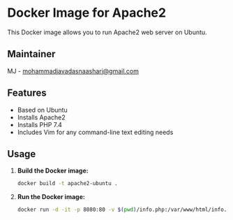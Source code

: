# Docker Image for Apache2

This Docker image allows you to run Apache2 web server on Ubuntu.

## Maintainer

MJ - mohammadjavadasnaashari@gmail.com

## Features

- Based on Ubuntu
- Installs Apache2
- Installs PHP 7.4
- Includes Vim for any command-line text editing needs

## Usage

1. **Build the Docker image:**

   ```bash
   docker build -t apache2-ubuntu .

2. **Run the Docker image:**

   ```bash
   docker run -d -it -p 8080:80 -v $(pwd)/info.php:/var/www/html/info.php apache2-ubuntu

